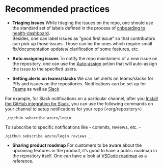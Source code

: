 # Recommended practices

*   **Triaging issues** 
While triaging the issues on the repo, one should use the standard set of labels defined in the process of [onboarding to health-dashboard](onboarding-to-dashboard.md). \
Besides, one can label issues as “good first issue” so that contributors can pick up those issues. Those can be the ones which require small fix/documentation updates/ clarification of some features, etc. 


*   **Auto assigning issues** 
To notify the repo maintainers of a new issue on the repository, one can use the [Auto-assign](https://github.com/marketplace/actions/auto-assign-issue) action that will auto-assign the issue to the specified users.

*   **Setting alerts on teams/slacks**
We can set alerts on teams/slacks for PRs and issues on the repositories. 
Notifications can be set up for [Teams](https://github.com/integrations/microsoft-teams) as well as [Slack](https://github.com/integrations/slack)

For example, for Slack notifications on a particular channel, after you [Install the GitHub integration for Slack](https://slack.com/apps/A01BP7R4KNY-github), you can use the following commands on your channel to setup notifications for your repo (&lt;org/repository>)

     /github subscribe azure/login_
To subscribe to specific notifications like - commits, reviews, etc. -

    /github subscribe azure/login reviews _

*   **Sharing product roadmap**
For customers to be aware about the upcoming features in the product, it’s good to have a public roadmap in the repository itself. One can have a look at [VSCode roadmap](https://github.com/microsoft/vscode/wiki/Roadmap) as a reference.
